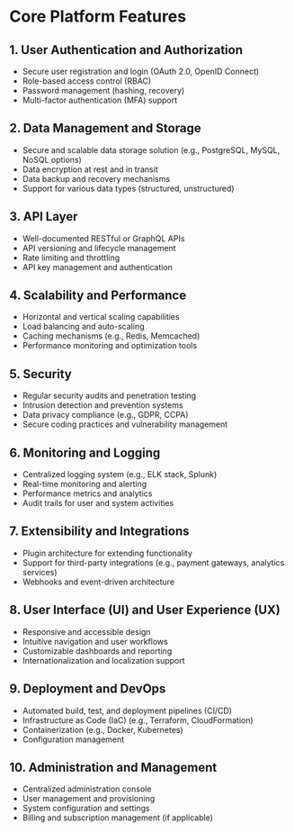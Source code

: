# Core Platform Features

## 1. User Authentication and Authorization
- Secure user registration and login (OAuth 2.0, OpenID Connect)
- Role-based access control (RBAC)
- Password management (hashing, recovery)
- Multi-factor authentication (MFA) support

## 2. Data Management and Storage
- Secure and scalable data storage solution (e.g., PostgreSQL, MySQL, NoSQL options)
- Data encryption at rest and in transit
- Data backup and recovery mechanisms
- Support for various data types (structured, unstructured)

## 3. API Layer
- Well-documented RESTful or GraphQL APIs
- API versioning and lifecycle management
- Rate limiting and throttling
- API key management and authentication

## 4. Scalability and Performance
- Horizontal and vertical scaling capabilities
- Load balancing and auto-scaling
- Caching mechanisms (e.g., Redis, Memcached)
- Performance monitoring and optimization tools

## 5. Security
- Regular security audits and penetration testing
- Intrusion detection and prevention systems
- Data privacy compliance (e.g., GDPR, CCPA)
- Secure coding practices and vulnerability management

## 6. Monitoring and Logging
- Centralized logging system (e.g., ELK stack, Splunk)
- Real-time monitoring and alerting
- Performance metrics and analytics
- Audit trails for user and system activities

## 7. Extensibility and Integrations
- Plugin architecture for extending functionality
- Support for third-party integrations (e.g., payment gateways, analytics services)
- Webhooks and event-driven architecture

## 8. User Interface (UI) and User Experience (UX)
- Responsive and accessible design
- Intuitive navigation and user workflows
- Customizable dashboards and reporting
- Internationalization and localization support

## 9. Deployment and DevOps
- Automated build, test, and deployment pipelines (CI/CD)
- Infrastructure as Code (IaC) (e.g., Terraform, CloudFormation)
- Containerization (e.g., Docker, Kubernetes)
- Configuration management

## 10. Administration and Management
- Centralized administration console
- User management and provisioning
- System configuration and settings
- Billing and subscription management (if applicable)
